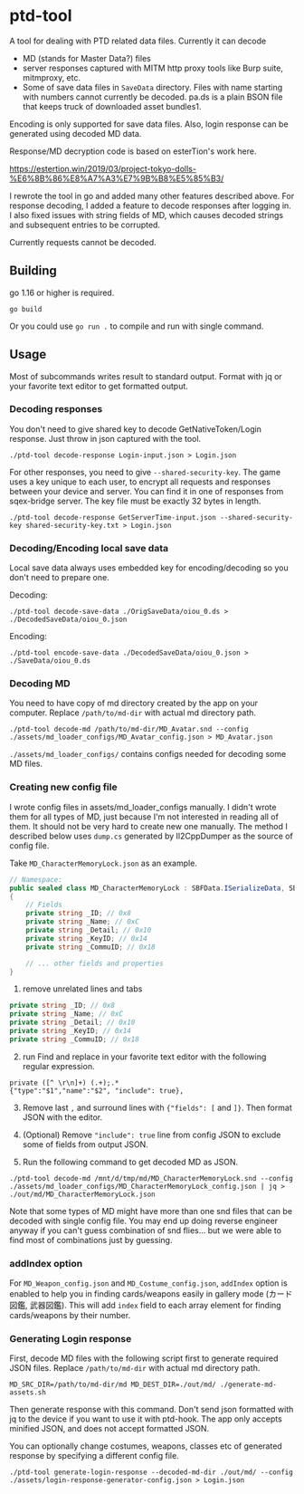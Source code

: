 # ptd-tool

A tool for dealing with PTD related data files.
Currently it can decode

* MD (stands for Master Data?) files
* server responses captured with MITM http proxy tools like Burp suite, mitmproxy, etc.
* Some of save data files in `SaveData` directory. Files with name starting with numbers cannot currently be decoded. pa.ds is a plain BSON file that keeps truck of downloaded asset bundles1.

Encoding is only supported for save data files.
Also, login response can be generated using decoded MD data.

Response/MD decryption code is based on esterTion's work here. 

https://estertion.win/2019/03/project-tokyo-dolls-%E6%8B%86%E8%A7%A3%E7%9B%B8%E5%85%B3/

I rewrote the tool in go and added many other features described above.
For response decoding, I added a feature to decode responses after logging in.
I also fixed issues with string fields of MD, which causes decoded strings and subsequent entries to be corrupted.

Currently requests cannot be decoded.

## Building

go 1.16 or higher is required.

```
go build
```

Or you could use `go run .` to compile and run with single command.

## Usage

Most of subcommands writes result to standard output. Format with jq or your favorite text editor to get formatted output.

### Decoding responses

You don't need to give shared key to decode GetNativeToken/Login response. Just throw in json captured with the tool.

```
./ptd-tool decode-response Login-input.json > Login.json
```

For other responses, you need to give `--shared-security-key`. The game uses a key unique to each user, to encrypt all requests and responses between your device and server. You can find it in one of responses from sqex-bridge server.
The key file must be exactly 32 bytes in length.

```
./ptd-tool decode-response GetServerTime-input.json --shared-security-key shared-security-key.txt > Login.json
```

### Decoding/Encoding local save data

Local save data always uses embedded key for encoding/decoding so you don't need to prepare one.

Decoding:

```
./ptd-tool decode-save-data ./OrigSaveData/oiou_0.ds > ./DecodedSaveData/oiou_0.json
```

Encoding:

```
./ptd-tool encode-save-data ./DecodedSaveData/oiou_0.json > ./SaveData/oiou_0.ds
```

### Decoding MD

You need to have copy of md directory created by the app on your computer.
Replace `/path/to/md-dir` with actual md directory path.

```
./ptd-tool decode-md /path/to/md-dir/MD_Avatar.snd --config ./assets/md_loader_configs/MD_Avatar_config.json > MD_Avatar.json
```

`./assets/md_loader_configs/` contains configs needed for decoding some MD files.

### Creating new config file

I wrote config files in assets/md_loader_configs manually.  I didn't wrote them for all types of MD, just because I'm not interested in reading all of them.
It should not be very hard to create new one manually. The method I described below uses `dump.cs` generated by Il2CppDumper as the source of config file.

Take `MD_CharacterMemoryLock.json` as an example.

```cs
// Namespace: 
public sealed class MD_CharacterMemoryLock : SBFData.ISerializeData, SBFData.DataID // TypeDefIndex: 8879
{
	// Fields
	private string _ID; // 0x8
	private string _Name; // 0xC
	private string _Detail; // 0x10
	private string _KeyID; // 0x14
	private string _CommuID; // 0x18

    // ... other fields and properties
}
```

1. remove unrelated lines and tabs

```cs
private string _ID; // 0x8
private string _Name; // 0xC
private string _Detail; // 0x10
private string _KeyID; // 0x14
private string _CommuID; // 0x18
```

2. run Find and replace in your favorite text editor with the following regular expression.

```
private ([^ \r\n]+) (.+);.*
{"type":"$1","name":"$2", "include": true},
```

3. Remove last `,` and surround lines with `{"fields": [` and `]}`. Then format JSON with the editor.

4. (Optional) Remove `"include": true` line from config JSON to exclude some of fields from output JSON.

5. Run the following command to get decoded MD as JSON.

```
./ptd-tool decode-md /mnt/d/tmp/md/MD_CharacterMemoryLock.snd --config ./assets/md_loader_configs/MD_CharacterMemoryLock_config.json | jq > ./out/md/MD_CharacterMemoryLock.json
```

Note that some types of MD might have more than one snd files that can be decoded with single config file.
You may end up doing reverse engineer anyway if you can't guess combination of snd flies... but we were able to find most of combinations just by guessing.

### addIndex option

For `MD_Weapon_config.json` and `MD_Costume_config.json`, `addIndex` option is enabled to help you in finding cards/weapons easily in gallery mode (カード図鑑, 武器図鑑). This will add `index` field to each array element for finding cards/weapons by their number.

### Generating Login response

First, decode MD files with the following script first to generate required JSON files.
Replace `/path/to/md-dir` with actual md directory path.

```
MD_SRC_DIR=/path/to/md-dir/md MD_DEST_DIR=./out/md/ ./generate-md-assets.sh
```

Then generate response with this command. Don't send json formatted with jq to the device if you want to use it with ptd-hook. The app only accepts minified JSON, and does not accept formatted JSON.

You can optionally change costumes, weapons, classes etc of generated response by specifying a different config file.

```
./ptd-tool generate-login-response --decoded-md-dir ./out/md/ --config ./assets/login-response-generator-config.json > Login.json
```
